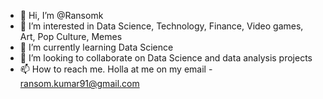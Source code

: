 - 👋 Hi, I’m @Ransomk
- 👀 I’m interested in Data Science, Technology, Finance, Video games, Art, Pop Culture, Memes
- 🌱 I’m currently learning Data Science
- 💞️ I’m looking to collaborate on Data Science and data analysis projects
- 📫 How to reach me. Holla at me on my email - ransom.kumar91@gmail.com 

<!---
Ransomk/Ransomk is a ✨ special ✨ repository because its `README.md` (this file) appears on your GitHub profile.
You can click the Preview link to take a look at your changes.
--->
